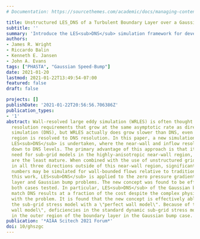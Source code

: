 ```yaml
---
# Documentation: https://sourcethemes.com/academic/docs/managing-content/

title: Unstructured LES_DNS of a Turbulent Boundary Layer over a Gaussian Bump
subtitle: ''
summary: 'Introduce the LES<sub>DNS</sub> simulation framework for developing turbulence models. The proposed framework is then applied onto the Gaussian speed-bump problem and compared to other simulation results, including DNS and WMLES.'
authors:
- James R. Wright
- Riccardo Balin
- Kenneth E. Jansen
- John A. Evans
tags: ["PHASTA", "Gaussian Speed-Bump"]
date: 2021-01-20
lastmod: 2021-01-22T13:49:54-07:00
featured: false
draft: false

projects: []
publishDate: '2021-01-22T20:56:56.706386Z'
publication_types:
- '1'
abstract: Wall-resolved large eddy simulation (WRLES) is often thought to have mesh
  resolution requirements that grow at the same asymptotic rate as direct numerical
  simulation (DNS), but WRLES actually does grow slower than DNS, even if the near-wall
  region is resolved to DNS resolution. In this paper, a new simulation concept dubbed
  LES<sub>DNS</sub> is undertaken, where the near-wall and inflow resolution of a WRLES is taken
  down to DNS levels. The primary advantage of this approach is that it removes the
  need for sub-grid models in the highly-anisotropic near-wall region, where they
  are the least mature. When combined with the use of unstructured grids that coarsen
  in all three directions outside of this near-wall region, significantly higher Reynolds
  numbers may be simulated for wall-bounded flows relative to traditional DNS. In
  this work, LES<sub>DNS</sub> is applied to the zero pressure gradient flat plate boundary
  layer and Gaussian bump problems. The new concept was found to be effective for
  both cases tested. In particular, LES<sub>DNS</sub> of the Gaussian bump was able to closely
  match DNS results at a fraction of the cost despite the complex physics involved
  with the problem. It is found that the new concept is effectively able to provide
  the sub-grid stress model with a \"perfect wall model\". Because of this \"perfect
  wall model\", deficiencies in the standard dynamic sub-grid stress model were identified
  in the outer region of the boundary layer in the Gaussian bump case.
publication: '*AIAA Scitech 2021 Forum*'
doi: 10/ghszgc
---
```



